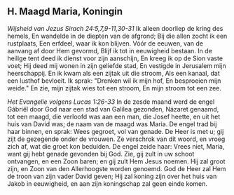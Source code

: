 ## H. Maagd Maria, Koningin

*Wijsheid van Jezus Sirach 24:5,7,9-11,30-31*
Ik alleen doorliep de kring des hemels, En wandelde in de diepten van de afgrond; Bij die allen zocht ik een rustplaats, Een erfdeel, waar ik kon blijven. Vóór de eeuwen, van de aanvang af door Hem gevormd, Blijf ik tot in eeuwigheid bestaan. In de heilige tent deed ik dienst voor zijn aanschijn, En kreeg ik op de Sion vaste voet; Hij deed mij wonen in zijn geliefde stad, En vestigde in Jerusalem mijn heerschappij. En ik kwam als een zijtak uit die stroom, Als een kanaal, dat een lusthof bevloeit. Ik sprak: "Drenken wil ik mijn hof, En besproeien mijn weide." En zie, mijn zijtak wies tot een stroom, En mijn stroom tot een zee. 

*Het Evangelie volgens Lucas 1:26-33*
In de zesde maand werd de engel Gábriël door God naar een stad van Galilea gezonden, Názaret genaamd, tot een maagd, die verloofd was aan een man, die Josef heette, en uit het huis van David was; de naam van de maagd was Maria. De engel trad bij haar binnen, en sprak: Wees gegroet, vol van genade. De Heer is met u; gij zijt de gezegende onder de vrouwen. Ze verschrok van dit woord, en vroeg zich af, wat die groet kon beduiden. De engel zeide haar: Vrees niet, Maria, want gij hebt genade gevonden bij God. Zie, gij zult in uw schoot ontvangen, en een Zoon baren; en gij zult Hem Jesus noemen. Hij zal groot zijn, en Zoon van den Allerhoogste worden genoemd. God de Heer zal Hem de troon van zijn vader David geven; Hij zal koning zijn over het huis van Jakob in eeuwigheid, en aan zijn koningschap zal geen einde komen. 

